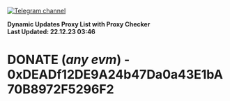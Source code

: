 [![Telegram channel](https://img.shields.io/endpoint?url=https://runkit.io/damiankrawczyk/telegram-badge/branches/master?url=https://t.me/n4z4v0d)](https://t.me/n4z4v0d) 

**Dynamic Updates Proxy List with Proxy Checker**  
**Last Updated: 22.12.23 03:46**

# DONATE (_any evm_) - 0xDEADf12DE9A24b47Da0a43E1bA70B8972F5296F2
